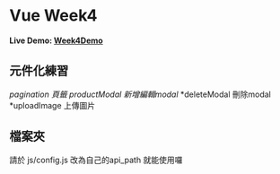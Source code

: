 # Vue Week4 

**Live Demo: [Week4Demo](https://potatoleee.github.io/vue-week4/)**
## 元件化練習
*pagination      頁籤*
*productModal    新增編輯modal*
*deleteModal     刪除modal
*uploadImage     上傳圖片
## 檔案夾
請於 js/config.js 改為自己的api_path 就能使用囉
 

